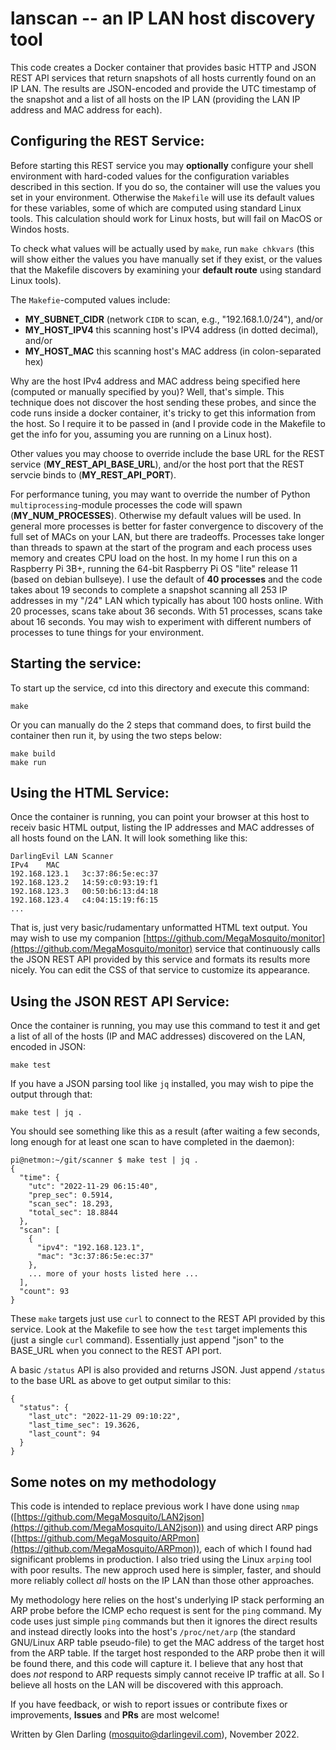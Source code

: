 # lanscan -- an IP LAN host discovery tool

This code creates a Docker container that provides basic HTTP and JSON REST API services that return snapshots of all hosts currently found on an IP LAN. The results are
JSON-encoded and provide the UTC timestamp of the snapshot and a list of all
hosts on the IP LAN (providing the LAN IP address and MAC address for each).

## Configuring the REST Service:

Before starting this REST service you may **optionally** configure your shell environment with hard-coded values for the configuration variables described in this section. If you do so, the container will use the values you set in your environment. Otherwise the `Makefile` will use its default values for these variables, some of which are computed using standard Linux tools. This calculation should work for Linux hosts, but will fail on MacOS or Windos hosts.

To check what values will be actually used by `make`, run `make chkvars` (this will show either the values you have manually set if they exist, or the values that the Makefile discovers by examining your **default route** using standard Linux tools).

The `Makefie`-computed values include:

- **MY_SUBNET_CIDR** (network `CIDR` to scan, e.g., "192.168.1.0/24"), and/or
- **MY_HOST_IPV4** this scanning host's IPV4 address (in dotted decimal), and/or
- **MY_HOST_MAC** this scanning host's MAC address (in colon-separated hex)

Why are the host IPv4 address and MAC address being specified here (computed or manually specified by you)? Well, that's simple. This technique does not discover the host sending these probes, and since the code runs inside a docker container, it's tricky to get this information from the host. So I require it to be passed in (and I provide code in the Makefile to get the info for you, assuming you are running on a Linux host).

Other values you may choose to override include the base URL for the REST service (**MY_REST_API_BASE_URL**), and/or the host port that the REST servcie binds to (**MY_REST_API_PORT**).

For performance tuning, you may want to override the number of Python `multiprocessing`-module processes the code will spawn (**MY_NUM_PROCESSES**). Otherwise my default values will be used. In general more processes is better for faster convergence to discovery of the full set of MACs on your LAN, but there are tradeoffs. Processes take longer than threads to spawn at the start of the program and each process uses memory and creates CPU load on the host. In my home I run this on a Raspberry Pi 3B+, running the 64-bit Raspberry Pi OS "lite" release 11 (based on debian bullseye). I use the default of **40 processes** and the code takes about 19 seconds to complete a snapshot scanning all 253 IP addresses in my "/24" LAN which typically has about 100 hosts online. With 20 processes, scans take about 36 seconds. With 51 processes, scans take about 16 seconds. You may wish to experiment with different numbers of processes to tune things for your environment.

## Starting the service:

To start up the service, cd into this directory and execute this command:

```
make
```

Or you can manually do the 2 steps that command does, to first build the container then run it, by using the two steps below:

```
make build
make run
```

## Using the HTML Service:

Once the container is running, you can point your browser at this host to receiv basic HTML output, listing the IP addresses and MAC addresses of all hosts found on the LAN. It will look something like this:

```
DarlingEvil LAN Scanner
IPv4	MAC
192.168.123.1	3c:37:86:5e:ec:37
192.168.123.2	14:59:c0:93:19:f1
192.168.123.3	00:50:b6:13:d4:18
192.168.123.4	c4:04:15:19:f6:15
...
```

That is, just very basic/rudamentary unformatted HTML text output. You may wish to use my companion [https://github.com/MegaMosquito/monitor](https://github.com/MegaMosquito/monitor) service that continuously calls the JSON REST API provided by this service and formats its results more nicely. You can edit the CSS of that service to customize its appearance.

## Using the JSON REST API Service:

Once the container is running, you may use this command to test it and get a list of all of the hosts (IP and MAC addresses) discovered on the LAN, encoded in JSON:

```
make test
```

If you have a JSON parsing tool like `jq` installed, you may wish to pipe the output through that:

```
make test | jq .
```

You should see something like this as a result (after waiting a few seconds, long enough for at least one scan to have completed in the daemon):

```
pi@netmon:~/git/scanner $ make test | jq .
{
  "time": {
    "utc": "2022-11-29 06:15:40",
    "prep_sec": 0.5914,
    "scan_sec": 18.293,
    "total_sec": 18.8844
  },
  "scan": [
    {
      "ipv4": "192.168.123.1",
      "mac": "3c:37:86:5e:ec:37"
    },
    ... more of your hosts listed here ...
  ],
  "count": 93
}
```

These `make` targets just use `curl` to connect to the REST API provided by this service. Look at the Makefile to see how the `test` target implements this (just a single `curl` command). Essentially just append "json" to the BASE_URL when you connect to the REST API port.

A basic `/status` API is also provided and returns JSON. Just append `/status` to the base URL as above to get output similar to this:

```
{
  "status": {
    "last_utc": "2022-11-29 09:10:22",
    "last_time_sec": 19.3626,
    "last_count": 94
  }
}
```

## Some notes on my methodology

This code is intended to replace previous work I have done using `nmap`
([https://github.com/MegaMosquito/LAN2json](https://github.com/MegaMosquito/LAN2json)) and using direct ARP pings ([https://github.com/MegaMosquito/ARPmon](https://github.com/MegaMosquito/ARPmon)), each of which I found had significant problems in production. I also tried using the Linux `arping` tool with poor results. The new approch used here is simpler, faster, and should more reliably collect *all* hosts on the IP LAN than those other approaches.

My methodology here relies on the host's underlying IP stack performing an ARP probe before the ICMP echo request is sent for the `ping` command. My code uses just simple `ping` commands but then it ignores the direct results and instead directly looks into the host's `/proc/net/arp` (the standard GNU/Linux ARP table pseudo-file) to get the MAC address of the target host from the ARP table. If the target host responded to the ARP probe then it will be found there, and this code will capture it. I believe that any host that does *not* respond to ARP requests simply cannot receive IP traffic at all. So I believe all hosts on the LAN will be discovered with this approach.

If you have feedback, or wish to report issues or contribute fixes or improvements, **Issues** and **PRs** are most welcome!

Written by Glen Darling (mosquito@darlingevil.com), November 2022.

